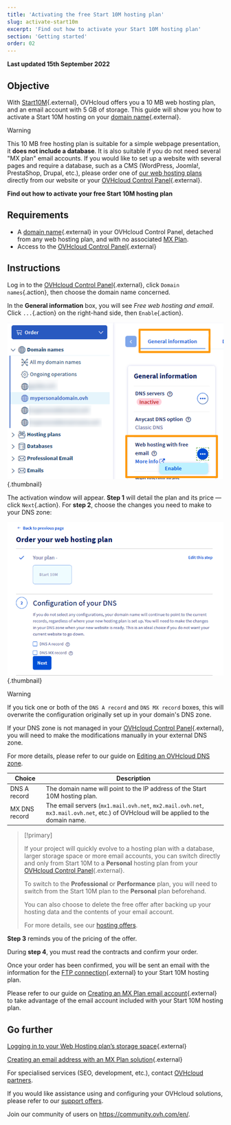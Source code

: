```yaml
---
title: 'Activating the free Start 10M hosting plan'
slug: activate-start10m
excerpt: 'Find out how to activate your Start 10M hosting plan'
section: 'Getting started'
order: 02
---
```


**Last updated 15th September 2022**

## Objective

With [Start10M](https://www.ovhcloud.com/en-gb/domains/free-web-hosting/){.external}, OVHcloud offers you a 10 MB web hosting plan, and an email account with 5 GB of storage. This guide will show you how to activate a Start 10M hosting on your [domain name](https://www.ovhcloud.com/en-gb/domains/){.external}.

> [!warning]
>
> This 10 MB free hosting plan is suitable for a simple webpage presentation, it **does not include a database**.
> It is also suitable if you do not need several "MX plan" email accounts. 
> If you would like to set up a website with several pages and require a database, such as a CMS (WordPress, Joomla!, PrestaShop, Drupal, etc.), please order one of [our web hosting plans](https://www.ovhcloud.com/en-gb/web-hosting/) directly from our website or your [OVHcloud Control Panel](https://www.ovh.com/auth/?action=gotomanager&from=https://www.ovh.co.uk/&ovhSubsidiary=GB){.external}.
>

**Find out how to activate your free Start 10M hosting plan**

## Requirements

- A [domain name](https://www.ovhcloud.com/en-gb/domains/){.external} in your OVHcloud Control Panel, detached from any web hosting plan, and with no associated [MX Plan](https://docs.ovh.com/gb/en/emails/web_hosting_an_overview_of_ovh_email/).
- Access to the [OVHcloud Control Panel](https://www.ovh.com/auth/?action=gotomanager&from=https://www.ovh.co.uk/&ovhSubsidiary=GB){.external}

## Instructions

Log in to the [OVHcloud Control Panel](https://www.ovh.com/auth/?action=gotomanager&from=https://www.ovh.co.uk/&ovhSubsidiary=GB){.external}, click `Domain names`{.action}, then choose the domain name concerned.

In the **General information** box, you will see *Free web hosting and email*. Click `...`{.action} on the right-hand side, then `Enable`{.action}.

![start10m](images/start10m-step1-01.png){.thumbnail}

The activation window will appear. **Step 1** will detail the plan and its price — click `Next`{.action}. For **step 2**, choose the changes you need to make to your DNS zone:

![start10m](images/start10m-step1-02.png){.thumbnail}

> [!warning]
>
> If you tick one or both of the `DNS A record` and `DNS MX record` boxes, this will overwrite the configuration originally set up in your domain's DNS zone.
>
> If your DNS zone is not managed in your [OVHcloud Control Panel](https://www.ovh.com/auth/?action=gotomanager&from=https://www.ovh.co.uk/&ovhSubsidiary=GB){.external}, you will need to make the modifications manually in your external DNS zone.
>
> For more details, please refer to our guide on [Editing an OVHcloud DNS zone](https://docs.ovh.com/gb/en/domains/web_hosting_how_to_edit_my_dns_zone/).
>

| Choice                                       	| Description                                                                                                               								|
|--------------------------------------------	|-----------------------------------------------------------------------------------------------------------------------------------------------------------|
| DNS A record                         	| The domain name will point to the IP address of the Start 10M hosting plan.                                               								|
| MX DNS record 	| The email servers (`mx1.mail.ovh.net`, `mx2.mail.ovh.net`, `mx3.mail.ovh.net`, etc.) of OVHcloud will be applied to the domain name. 	|

> [!primary]
>
> If your project will quickly evolve to a hosting plan with a database, larger storage space or more email accounts, you can switch directly and only from Start 10M to a **Personal** hosting plan from your [OVHcloud Control Panel](https://www.ovh.com/auth/?action=gotomanager&from=https://www.ovh.co.uk/&ovhSubsidiary=GB){.external}.
>
> To switch to the **Professional** or **Performance** plan, you will need to switch from the Start 10M plan to the **Personal** plan beforehand.
>
> You can also choose to delete the free offer after backing up your hosting data and the contents of your email account.
>
> For more details, see our [hosting offers](https://www.ovhcloud.com/en-gb/web-hosting/).
>

**Step 3** reminds you of the pricing of the offer. 

During **step 4**, you must read the contracts and confirm your order.

Once your order has been confirmed, you will be sent an email with the information for the [FTP connection](https://docs.ovh.com/gb/en/hosting/log-in-to-storage-ftp-web-hosting/){.external} to your Start 10M hosting plan.

Please refer to our guide on [Creating an MX Plan email account](https://docs.ovh.com/gb/en/emails/hosted_email_how_to_set_up_an_email_address/){.external} to take advantage of the email account included with your Start 10M hosting plan.

## Go further

[Logging in to your Web Hosting plan’s storage space](https://docs.ovh.com/gb/en/hosting/log-in-to-storage-ftp-web-hosting/){.external}

[Creating an email address with an MX Plan solution](https://docs.ovh.com/gb/en/emails/hosted_email_how_to_set_up_an_email_address/){.external}

For specialised services (SEO, development, etc.), contact [OVHcloud partners](https://partner.ovhcloud.com/en-gb/).

If you would like assistance using and configuring your OVHcloud solutions, please refer to our [support offers](https://www.ovhcloud.com/en-gb/support-levels/).

Join our community of users on <https://community.ovh.com/en/>.
